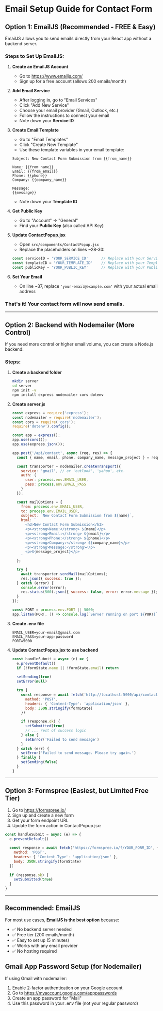 # Email Setup Guide for Contact Form

## Option 1: EmailJS (Recommended - FREE & Easy)

EmailJS allows you to send emails directly from your React app without a backend server.

### Steps to Set Up EmailJS:

1. **Create an EmailJS Account**
   - Go to https://www.emailjs.com/
   - Sign up for a free account (allows 200 emails/month)

2. **Add Email Service**
   - After logging in, go to "Email Services"
   - Click "Add New Service"
   - Choose your email provider (Gmail, Outlook, etc.)
   - Follow the instructions to connect your email
   - Note down your **Service ID**

3. **Create Email Template**
   - Go to "Email Templates"
   - Click "Create New Template"
   - Use these template variables in your email template:
   
   ```
   Subject: New Contact Form Submission from {{from_name}}

   Name: {{from_name}}
   Email: {{from_email}}
   Phone: {{phone}}
   Company: {{company_name}}
   
   Message:
   {{message}}
   ```
   
   - Note down your **Template ID**

4. **Get Public Key**
   - Go to "Account" → "General"
   - Find your **Public Key** (also called API Key)

5. **Update ContactPopup.jsx**
   - Open `src/components/ContactPopup.jsx`
   - Replace the placeholders on lines ~28-30:
   
   ```javascript
   const serviceID = 'YOUR_SERVICE_ID'      // Replace with your Service ID
   const templateID = 'YOUR_TEMPLATE_ID'    // Replace with your Template ID
   const publicKey = 'YOUR_PUBLIC_KEY'      // Replace with your Public Key
   ```

6. **Set Your Email**
   - On line ~37, replace `'your-email@example.com'` with your actual email address

### That's it! Your contact form will now send emails.

---

## Option 2: Backend with Nodemailer (More Control)

If you need more control or higher email volume, you can create a Node.js backend.

### Steps:

1. **Create a backend folder**
   ```bash
   mkdir server
   cd server
   npm init -y
   npm install express nodemailer cors dotenv
   ```

2. **Create server.js**
   ```javascript
   const express = require('express');
   const nodemailer = require('nodemailer');
   const cors = require('cors');
   require('dotenv').config();

   const app = express();
   app.use(cors());
   app.use(express.json());

   app.post('/api/contact', async (req, res) => {
     const { name, email, phone, company_name, message_project } = req.body;

     const transporter = nodemailer.createTransport({
       service: 'gmail', // or 'outlook', 'yahoo', etc.
       auth: {
         user: process.env.EMAIL_USER,
         pass: process.env.EMAIL_PASS
       }
     });

     const mailOptions = {
       from: process.env.EMAIL_USER,
       to: process.env.EMAIL_USER,
       subject: `New Contact Form Submission from ${name}`,
       html: `
         <h3>New Contact Form Submission</h3>
         <p><strong>Name:</strong> ${name}</p>
         <p><strong>Email:</strong> ${email}</p>
         <p><strong>Phone:</strong> ${phone}</p>
         <p><strong>Company:</strong> ${company_name}</p>
         <p><strong>Message:</strong></p>
         <p>${message_project}</p>
       `
     };

     try {
       await transporter.sendMail(mailOptions);
       res.json({ success: true });
     } catch (error) {
       console.error(error);
       res.status(500).json({ success: false, error: error.message });
     }
   });

   const PORT = process.env.PORT || 5000;
   app.listen(PORT, () => console.log(`Server running on port ${PORT}`));
   ```

3. **Create .env file**
   ```
   EMAIL_USER=your-email@gmail.com
   EMAIL_PASS=your-app-password
   PORT=5000
   ```

4. **Update ContactPopup.jsx to use backend**
   ```javascript
   const handleSubmit = async (e) => {
     e.preventDefault()
     if (!formState.name || !formState.email) return
     
     setSending(true)
     setError(null)

     try {
       const response = await fetch('http://localhost:5000/api/contact', {
         method: 'POST',
         headers: { 'Content-Type': 'application/json' },
         body: JSON.stringify(formState)
       })

       if (response.ok) {
         setSubmitted(true)
         // ... rest of success logic
       } else {
         setError('Failed to send message')
       }
     } catch (err) {
       setError('Failed to send message. Please try again.')
     } finally {
       setSending(false)
     }
   }
   ```

---

## Option 3: Formspree (Easiest, but Limited Free Tier)

1. Go to https://formspree.io/
2. Sign up and create a new form
3. Get your form endpoint URL
4. Update the form action in ContactPopup.jsx:

```javascript
const handleSubmit = async (e) => {
  e.preventDefault()
  
  const response = await fetch('https://formspree.io/f/YOUR_FORM_ID', {
    method: 'POST',
    headers: { 'Content-Type': 'application/json' },
    body: JSON.stringify(formState)
  })
  
  if (response.ok) {
    setSubmitted(true)
  }
}
```

---

## Recommended: EmailJS

For most use cases, **EmailJS is the best option** because:
- ✅ No backend server needed
- ✅ Free tier (200 emails/month)
- ✅ Easy to set up (5 minutes)
- ✅ Works with any email provider
- ✅ No hosting required

## Gmail App Password Setup (for Nodemailer)

If using Gmail with nodemailer:
1. Enable 2-factor authentication on your Google account
2. Go to https://myaccount.google.com/apppasswords
3. Create an app password for "Mail"
4. Use this password in your .env file (not your regular password)
